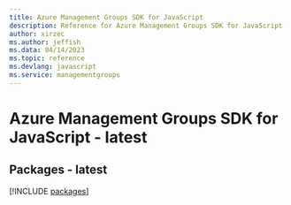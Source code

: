 ```yaml
---
title: Azure Management Groups SDK for JavaScript
description: Reference for Azure Management Groups SDK for JavaScript
author: xirzec
ms.author: jeffish
ms.data: 04/14/2023
ms.topic: reference
ms.devlang: javascript
ms.service: managementgroups
---
```

# Azure Management Groups SDK for JavaScript - latest
## Packages - latest
[!INCLUDE [packages](management-groups-index.md)]